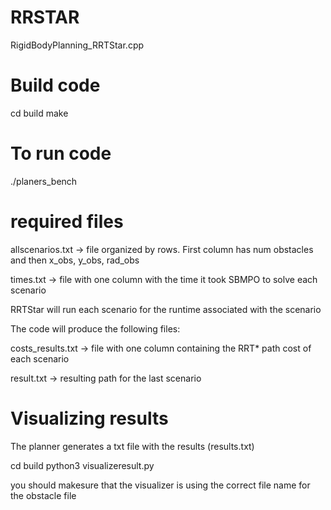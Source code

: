# RRSTAR
 RigidBodyPlanning_RRTStar.cpp

# Build code
cd build
make

# To run code
./planers_bench

# required files
allscenarios.txt -> file organized by rows. First column has num obstacles and then x_obs, y_obs, rad_obs

times.txt -> file with one column with the time it took SBMPO to solve each scenario

RRTStar will run each scenario for the runtime associated with the scenario

The code will produce the following files:

costs_results.txt -> file with one column containing the RRT* path cost of each scenario

result.txt -> resulting path for the last scenario

# Visualizing results
The planner generates a txt file with the results (results.txt)

cd build
python3 visualizeresult.py 

you should makesure that the visualizer is using the correct file name for the obstacle file

